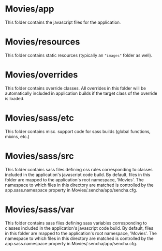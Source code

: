 # Movies/app

This folder contains the javascript files for the application.

# Movies/resources

This folder contains static resources (typically an `"images"` folder as well).

# Movies/overrides

This folder contains override classes. All overrides in this folder will be 
automatically included in application builds if the target class of the override
is loaded.

# Movies/sass/etc

This folder contains misc. support code for sass builds (global functions, 
mixins, etc.)

# Movies/sass/src

This folder contains sass files defining css rules corresponding to classes
included in the application's javascript code build.  By default, files in this 
folder are mapped to the application's root namespace, 'Movies'. The
namespace to which files in this directory are matched is controlled by the
app.sass.namespace property in Movies/.sencha/app/sencha.cfg. 

# Movies/sass/var

This folder contains sass files defining sass variables corresponding to classes
included in the application's javascript code build.  By default, files in this 
folder are mapped to the application's root namespace, 'Movies'. The
namespace to which files in this directory are matched is controlled by the
app.sass.namespace property in Movies/.sencha/app/sencha.cfg. 
